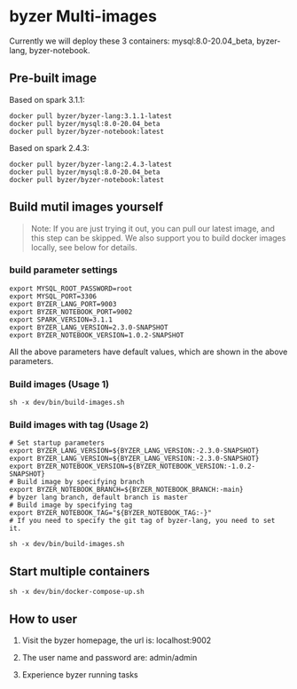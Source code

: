 # byzer Multi-images
Currently we will deploy these 3 containers: mysql:8.0-20.04_beta, byzer-lang, byzer-notebook.

## Pre-built image

Based on spark 3.1.1:
```
docker pull byzer/byzer-lang:3.1.1-latest
docker pull byzer/mysql:8.0-20.04_beta
docker pull byzer/byzer-notebook:latest
```

Based on spark 2.4.3:
```
docker pull byzer/byzer-lang:2.4.3-latest
docker pull byzer/mysql:8.0-20.04_beta
docker pull byzer/byzer-notebook:latest
```

## Build mutil images yourself

>Note: If you are just trying it out, you can pull our latest image, and this step can be skipped. We also support you to build docker images locally, see below for details.

### build parameter settings

```
export MYSQL_ROOT_PASSWORD=root
export MYSQL_PORT=3306
export BYZER_LANG_PORT=9003
export BYZER_NOTEBOOK_PORT=9002
export SPARK_VERSION=3.1.1
export BYZER_LANG_VERSION=2.3.0-SNAPSHOT
export BYZER_NOTEBOOK_VERSION=1.0.2-SNAPSHOT
```

All the above parameters have default values, which are shown in the above parameters.

### Build images (Usage 1)

```
sh -x dev/bin/build-images.sh
```

### Build images with tag (Usage 2)

```
# Set startup parameters
export BYZER_LANG_VERSION=${BYZER_LANG_VERSION:-2.3.0-SNAPSHOT}
export BYZER_LANG_VERSION=${BYZER_LANG_VERSION:-2.3.0-SNAPSHOT}
export BYZER_NOTEBOOK_VERSION=${BYZER_NOTEBOOK_VERSION:-1.0.2-SNAPSHOT}
# Build image by specifying branch
export BYZER_NOTEBOOK_BRANCH=${BYZER_NOTEBOOK_BRANCH:-main}
# byzer lang branch, default branch is master
# Build image by specifying tag
export BYZER_NOTEBOOK_TAG="${BYZER_NOTEBOOK_TAG:-}"
# If you need to specify the git tag of byzer-lang, you need to set it.

sh -x dev/bin/build-images.sh
```

## Start multiple containers

```
sh -x dev/bin/docker-compose-up.sh
```

## How to user

1. Visit the byzer homepage, the url is: localhost:9002

2. The user name and password are: admin/admin

3. Experience byzer running tasks